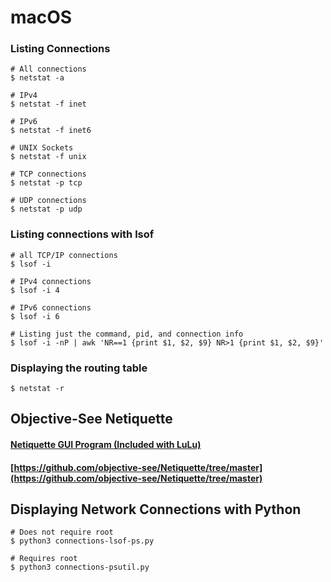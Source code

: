 # macOS

### Listing Connections
```
# All connections
$ netstat -a

# IPv4
$ netstat -f inet

# IPv6
$ netstat -f inet6

# UNIX Sockets
$ netstat -f unix

# TCP connections
$ netstat -p tcp

# UDP connections
$ netstat -p udp
```

### Listing connections with lsof
```
# all TCP/IP connections
$ lsof -i

# IPv4 connections
$ lsof -i 4

# IPv6 connections
$ lsof -i 6

# Listing just the command, pid, and connection info
$ lsof -i -nP | awk 'NR==1 {print $1, $2, $9} NR>1 {print $1, $2, $9}'
```

### Displaying the routing table
```
$ netstat -r 
```

## Objective-See Netiquette
#### [Netiquette GUI Program (Included with LuLu)](https://objective-see.org/products/netiquette.html)
#### [https://github.com/objective-see/Netiquette/tree/master](https://github.com/objective-see/Netiquette/tree/master)

## Displaying Network Connections with Python

```
# Does not require root
$ python3 connections-lsof-ps.py

# Requires root 
$ python3 connections-psutil.py
```